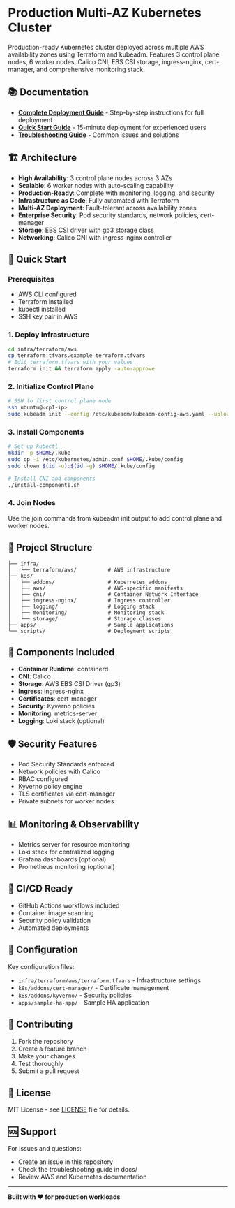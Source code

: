 # Production Multi-AZ Kubernetes Cluster

Production-ready Kubernetes cluster deployed across multiple AWS availability zones using Terraform and kubeadm. Features 3 control plane nodes, 6 worker nodes, Calico CNI, EBS CSI storage, ingress-nginx, cert-manager, and comprehensive monitoring stack.

## 📚 Documentation

- **[Complete Deployment Guide](DEPLOYMENT_GUIDE.md)** - Step-by-step instructions for full deployment
- **[Quick Start Guide](QUICK_START.md)** - 15-minute deployment for experienced users
- **[Troubleshooting Guide](TROUBLESHOOTING.md)** - Common issues and solutions

## 🏗️ Architecture

- **High Availability**: 3 control plane nodes across 3 AZs
- **Scalable**: 6 worker nodes with auto-scaling capability  
- **Production-Ready**: Complete with monitoring, logging, and security
- **Infrastructure as Code**: Fully automated with Terraform
- **Multi-AZ Deployment**: Fault-tolerant across availability zones
- **Enterprise Security**: Pod security standards, network policies, cert-manager
- **Storage**: EBS CSI driver with gp3 storage class
- **Networking**: Calico CNI with ingress-nginx controller

## 🚀 Quick Start

### Prerequisites
- AWS CLI configured
- Terraform installed
- kubectl installed
- SSH key pair in AWS

### 1. Deploy Infrastructure
```bash
cd infra/terraform/aws
cp terraform.tfvars.example terraform.tfvars
# Edit terraform.tfvars with your values
terraform init && terraform apply -auto-approve
```

### 2. Initialize Control Plane
```bash
# SSH to first control plane node
ssh ubuntu@<cp1-ip>
sudo kubeadm init --config /etc/kubeadm/kubeadm-config-aws.yaml --upload-certs
```

### 3. Install Components
```bash
# Set up kubectl
mkdir -p $HOME/.kube
sudo cp -i /etc/kubernetes/admin.conf $HOME/.kube/config
sudo chown $(id -u):$(id -g) $HOME/.kube/config

# Install CNI and components
./install-components.sh
```

### 4. Join Nodes
Use the join commands from kubeadm init output to add control plane and worker nodes.

## 📁 Project Structure

```
├── infra/
│   └── terraform/aws/          # AWS infrastructure
├── k8s/
│   ├── addons/                 # Kubernetes addons
│   ├── aws/                    # AWS-specific manifests
│   ├── cni/                    # Container Network Interface
│   ├── ingress-nginx/          # Ingress controller
│   ├── logging/                # Logging stack
│   ├── monitoring/             # Monitoring stack
│   └── storage/                # Storage classes
├── apps/                       # Sample applications
└── scripts/                    # Deployment scripts
```

## 🔧 Components Included

- **Container Runtime**: containerd
- **CNI**: Calico
- **Storage**: AWS EBS CSI Driver (gp3)
- **Ingress**: ingress-nginx
- **Certificates**: cert-manager
- **Security**: Kyverno policies
- **Monitoring**: metrics-server
- **Logging**: Loki stack (optional)

## 🛡️ Security Features

- Pod Security Standards enforced
- Network policies with Calico
- RBAC configured
- Kyverno policy engine
- TLS certificates via cert-manager
- Private subnets for worker nodes

## 📊 Monitoring & Observability

- Metrics server for resource monitoring
- Loki stack for centralized logging
- Grafana dashboards (optional)
- Prometheus monitoring (optional)

## 🔄 CI/CD Ready

- GitHub Actions workflows included
- Container image scanning
- Security policy validation
- Automated deployments

## 📝 Configuration

Key configuration files:
- `infra/terraform/aws/terraform.tfvars` - Infrastructure settings
- `k8s/addons/cert-manager/` - Certificate management
- `k8s/addons/kyverno/` - Security policies
- `apps/sample-ha-app/` - Sample HA application

## 🤝 Contributing

1. Fork the repository
2. Create a feature branch
3. Make your changes
4. Test thoroughly
5. Submit a pull request

## 📄 License

MIT License - see [LICENSE](LICENSE) file for details.

## 🆘 Support

For issues and questions:
- Create an issue in this repository
- Check the troubleshooting guide in docs/
- Review AWS and Kubernetes documentation

---

**Built with ❤️ for production workloads**